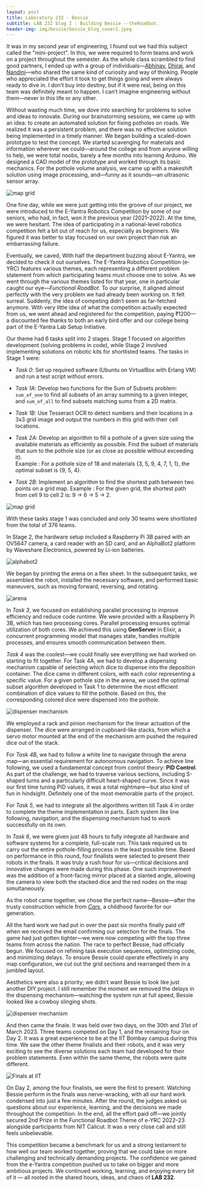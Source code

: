 ```yaml
---
layout: post
title: Laboratory 232 - Bessie
subtitle: LAB 232 blog I : Building Bessie --theRoadbot. 
header-img: img/bessie/bessie_blog_cover2.jpeg
---
```


It was in my second year of engineering, I found out we had this subject called the "mini-project". In this, we were required to form teams and work on a project throughout the semester. As the whole class scrambled to find good partners, I ended up with a group of individuals—[Abhinav](abhinav.shetti@gmail.com), [Dhiraj](dhirajmehta2323@gmail.com), and [Nandini](bhagatnandini07@gmail.com)—who shared the same kind of curiosity and way of thinking. People who appreciated the effort it took to get things going and were always ready to dive in. I don’t buy into destiny, but if it were real, being on this team was definitely meant to happen. I can’t imagine engineering without them—never in this life or any other. 

Without wasting much time, we dove into searching for problems to solve and ideas to innovate. During our brainstorming sessions, we came up with an idea: to create an automated solution for fixing potholes on roads. We realized it was a persistent problem, and there was no effective solution being implemented in a timely manner. We began building a scaled-down prototype to test the concept. We started scavenging for materials and information wherever we could—around the college and from anyone willing to help, we were total noobs, barely a few months into learning Arduino. We designed a CAD model of the prototype and worked through its basic mechanics. For the pothole volume analysis, we came up with a makeshift solution using image processing, and—funny as it sounds—an ultrasonic sensor array.

![map grid](/img/bessie/pothole_analyzer.jpeg)

One fine day, while we were just getting into the groove of our project, we were introduced to the E-Yantra Robotics Competition by some of our seniors, who had, in fact, won it the previous year (2021–2022). At the time, we were hesitant. The idea of participating in a national-level robotics competition felt a bit out of reach for us, especially as beginners. We figured it was better to stay focused on our own project than risk an embarrassing failure.

Eventually, we caved, With half the department buzzing about E-Yantra, we decided to check it out ourselves. The E-Yantra Robotics Competition (e-YRC) features various themes, each representing a different problem statement from which participating teams must choose one to solve. As we went through the various themes listed for that year, one in particular caught our eye—_Functional RoadBot_. To our surprise, it aligned almost perfectly with the very problem we had already been working on. It felt surreal. Suddenly, the idea of competing didn’t seem as far-fetched anymore.
With very little idea of what the competition actually expected from us, we went ahead and registered for the competition, paying ₹1200—a discounted fee thanks to both an early bird offer and our college being part of the E-Yantra Lab Setup Initiative.

Our theme had 6 tasks split into 2 stages. Stage 1 focused on algorithm development (solving problems in code), while Stage 2 involved implementing solutions on robotic kits for shortlisted teams. The tasks in Stage 1 were:

- *Task 0*: Set up required software (Ubuntu on VirtualBox with Erlang VM) and run a test script without errors.
    
- *Task 1A*: Develop two functions for the Sum of Subsets problem: `sum_of_one` to find all subsets of an array summing to a given integer, and `sum_of_all` to find subsets matching sums from a 2D matrix.
	
- *Task 1B*: Use Tesseract OCR to detect numbers and their locations in a 3x3 grid image and output the numbers in this grid with their cell locations.
	
-  *Task 2A*: Develop an algorithm to fill a pothole of a given size using the available materials as efficiently as possible. Find the subset of materials that sum to the pothole size (or as close as possible without exceeding it).   
  Example : For a pothole size of 18 and materials {3, 5, 9, 4, 7, 1, 1}, the optimal subset is {9, 5, 4}.
	
-  *Task 2B*: Implement an algorithm to find the shortest path between two points on a grid map.
  Example : For the given grid, the shortest path from cell 9 to cell 2 is:  9 → 6 → 5 → 2.

![map grid](/img/bessie/task2b.png)

With these tasks stage 1 was concluded and only 30 teams were shortlisted from the total of 376 teams.

In Stage 2, the hardware setup included a Raspberry Pi 3B paired with an OV5647 camera, a card reader with an SD card, and an AlphaBot2 platform by Waveshare Electronics, powered by Li-ion batteries.

![alphabot2](/img/bessie/alphabot2.png)

We began by printing the arena on a flex sheet. In the subsequent tasks, we assembled the robot, installed the necessary software, and performed basic maneuvers, such as moving forward, reversing, and rotating.

![arena](/img/bessie/arena.png)

In *Task 3*, we focused on establishing parallel processing to improve efficiency and reduce code runtime. We were provided with a Raspberry Pi 3B, which has two processing cores. Parallel processing ensures optimal utilization of both cores. We achieved this using **GenServer** in Elixir, a concurrent programming model that manages state, handles multiple processes, and ensures smooth communication between them.

*Task 4* was the coolest—we could finally see everything we had worked on starting to fit together. For Task 4A, we had to develop a dispensing mechanism capable of selecting which dice to dispense into the deposition container. The dice came in different colors, with each color representing a specific value. For a given pothole size in the arena, we used the optimal subset algorithm developed in Task 1 to determine the most efficient combination of dice values to fill the pothole. Based on this, the corresponding colored dice were dispensed into the pothole.  

![dispenser mechanism](/img/bessie/dispensermech.jpeg)

We employed a rack and pinion mechanism for the linear actuation of the dispenser. The dice were arranged in cupboard-like stacks, from which a servo motor mounted at the end of the mechanism arm pushed the required dice out of the stack.

For *Task 4B*, we had to follow a white line to navigate through the arena map—an essential requirement for autonomous navigation. To achieve line following, we used a fundamental concept from control theory: **PID Control**. As part of the challenge, we had to traverse various sections, including S-shaped turns and a particularly difficult heart-shaped curve. Since it was our first time tuning PID values, it was a total nightmare—but also kind of fun in hindsight. Definitely one of the most memorable parts of the project.

For *Task 5*, we had to integrate all the algorithms written till Task 4 in order to complete the theme implementation in parts. Each system like line following, navigation, and the  dispensing mechanism had to work successfully on its own.

In *Task 6*, we were given just 48 hours to fully integrate all hardware and software systems for a complete, full-scale run. This task required us to carry out the entire pothole-filling process in the least possible time. Based on performance in this round, four finalists were selected to present their robots in the finals. It was truly a rush hour for us—critical decisions and innovative changes were made during this phase. One such improvement was the addition of a front-facing mirror placed at a slanted angle, allowing the camera to view both the stacked dice and the red nodes on the map simultaneously.

As the robot came together, we chose the perfect name—Bessie—after the trusty construction vehicle from [*Cars*](https://en.wikipedia.org/wiki/Cars_(film)), a childhood favorite for our generation.

All the hard work we had put in over the past six months finally paid off when we received the email confirming our selection for the finals. The game had just gotten tighter—we were now competing with the top three teams from across the nation. The race to perfect Bessie, had officially begun. We focused on refining task execution sequences, optimizing code, and minimizing delays. To ensure Bessie could operate effectively in any map configuration, we cut out the grid sections and rearranged them in a jumbled layout. 

Aesthetics were also a priority; we didn’t want Bessie to look like just another DIY project. I still remember the moment we removed the delays in the dispensing mechanism—watching the system run at full speed, Bessie looked like a cowboy slinging shots.

![dispenser mechanism](/img/bessie/aesthetics.jpeg)

And then came the finale. It was held over two days, on the 30th and 31st of March 2023. Three teams competed on Day 1, and the remaining four on Day 2. It was a great experience to be at the IIT Bombay campus during this time. We saw the other theme finalists and their robots, and it was very exciting to see the diverse solutions each team had developed for their problem statements. Even within the same theme, the robots were quite different.

![Finals at IIT](/img/bessie/finalday.png)

On Day 2, among the four finalists, we were the first to present. Watching Bessie perform in the finals was nerve-wracking, with all our hard work condensed into just a few minutes. After the round, the judges asked us questions about our experience, learning, and the decisions we made throughout the competition. In the end, all the effort paid off—we jointly secured 2nd Prize in the Functional Roadbot Theme of e-YRC 2022–23 alongside participants from NIT Calicut. It was a very close call and still feels unbelievable.

This competition became a benchmark for us and a strong testament to how well our team worked together, proving that we could take on more challenging and technically demanding projects. The confidence we gained from the e-Yantra competition pushed us to take on bigger and more ambitious projects. We continued working, learning, and enjoying every bit of it — all rooted in the shared hours, ideas, and chaos of **LAB 232**.

